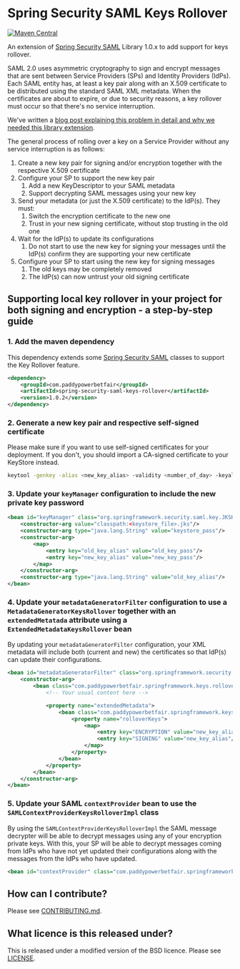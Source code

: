 # Spring Security SAML Keys Rollover

[![Maven Central](https://img.shields.io/maven-central/v/com.paddypowerbetfair/spring-security-saml-keys-rollover.svg?style=plastic)](https://search.maven.org/artifact/com.paddypowerbetfair/spring-security-saml-keys-rollover/)


An extension of [Spring Security SAML][SpringSecuritySAML] Library 1.0.x to add support for keys rollover.

SAML 2.0 uses asymmetric cryptography to sign and encrypt messages that are sent between Service Providers (SPs) and Identity Providers (IdPs).
Each SAML entity has, at least a key pair along with an X.509 certificate to be distributed using the standard SAML XML metadata.
When the certificates are about to expire, or due to security reasons, a key rollover must occur so that there's no service interruption.

We've written a [blog post explaining this problem in detail and why we needed this library extension][BlogPost].


The general process of rolling over a key on a Service Provider without any service interruption is as follows:

1. Create a new key pair for signing and/or encryption together with the respective X.509 certificate
2. Configure your SP to support the new key pair
    1. Add a new KeyDescriptor to your SAML metadata
    2. Support decrypting SAML messages using your new key
3. Send your metadata (or just the X.509 certificate) to the IdP(s). They must:
    1. Switch the encryption certificate to the new one
    2. Trust in your new signing certificate, without stop trusting in the old one
4. Wait for the IdP(s) to update its configurations
   1. Do not start to use the new key for signing your messages until the IdP(s) confirm they are supporting your new certificate
5. Configure your SP to start using the new key for signing messages
    1. The old keys may be completely removed
    2. The IdP(s) can now untrust your old signing certificate


## Supporting local key rollover in your project for both signing and encryption - a step-by-step guide

### 1. Add the maven dependency

This dependency extends some [Spring Security SAML][SpringSecuritySAML] classes to support the Key Rollover feature.

```xml
<dependency>
    <groupId>com.paddypowerbetfair</groupId>
    <artifactId>spring-security-saml-keys-rollover</artifactId>
    <version>1.0.2</version>
</dependency>
```

### 2. Generate a new key pair and respective self-signed certificate

Please make sure if you want to use self-signed certificates for your deployment.
If you don't, you should import a CA-signed certificate to your KeyStore instead.

```bash
keytool -genkey -alias <new_key_alias> -validity <number_of_day> -keyalg RSA -keystore <keystore_file>.jks
```

### 3. Update your `keyManager` configuration to include the new private key password

```xml
<bean id="keyManager" class="org.springframework.security.saml.key.JKSKeyManager">
    <constructor-arg value="classpath:<keystore_file>.jks"/>
    <constructor-arg type="java.lang.String" value="keystore_pass"/>
    <constructor-arg>
        <map>
            <entry key="old_key_alias" value="old_key_pass"/>
            <entry key="new_key_alias" value="new_key_pass"/>
        </map>
    </constructor-arg>
    <constructor-arg type="java.lang.String" value="old_key_alias"/>
</bean>
```

### 4. Update your `metadataGeneratorFilter` configuration to use a `MetadataGeneratorKeysRollover` together with an `extendedMetatada` attribute using a `ExtendedMetadataKeysRollover` bean

By updating your `metadataGeneratorFilter` configuration, your XML metadata will include both (current and new) the certificates so that IdP(s) can update their configurations.

```xml
<bean id="metadataGeneratorFilter" class="org.springframework.security.saml.metadata.MetadataGeneratorFilter">
    <constructor-arg>
        <bean class="com.paddypowerbetfair.springframework.keys.rollover.MetadataGeneratorKeysRollover">
            <!-- Your usual content here -->

            <property name="extendedMetadata">
                <bean class="com.paddypowerbetfair.springframework.keys.rollover.ExtendedMetadataKeysRollover">
                    <property name="rolloverKeys">
                        <map>
                            <entry key="ENCRYPTION" value="new_key_alias"/>
                            <entry key="SIGNING" value="new_key_alias"/>
                        </map>
                    </property>
                </bean>
            </property>
        </bean>
    </constructor-arg>
</bean>
``` 

### 5. Update your SAML `contextProvider` bean to use the `SAMLContextProviderKeysRolloverImpl` class

By using the `SAMLContextProviderKeysRolloverImpl` the SAML message decrypter will be able to decrypt messages using any of your encryption private keys.
With this, your SP will be able to decrypt messages coming from IdPs who have not yet updated their configurations along with the messages from the IdPs who have updated.

```xml
<bean id="contextProvider" class="com.paddypowerbetfair.springframework.keys.rollover.SAMLContextProviderKeysRolloverImpl"/>
```

## How can I contribute?
Please see [CONTRIBUTING.md](CONTRIBUTING.md).

## What licence is this released under?
This is released under a modified version of the BSD licence.
Please see [LICENSE](LICENSE).

[SpringSecuritySAML]: https://projects.spring.io/spring-security-saml/
[BlogPost]: https://ppb.technology/2019/01/07/saml-2-0-sso-certificate-rollover/

